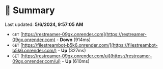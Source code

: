 # 📖 Summary
Last updated: **5/6/2024, 9:57:05 AM**

- `GET` [https://restreamer-09gx.onrender.com](https://restreamer-09gx.onrender.com) - **Down** (914ms)
- `GET` [https://filestreambot-b5k6.onrender.com/](https://filestreambot-b5k6.onrender.com/) - **Up** (327ms)
- `GET` [https://restreamer-09gx.onrender.com/ui](https://restreamer-09gx.onrender.com/ui) - **Up** (610ms)
